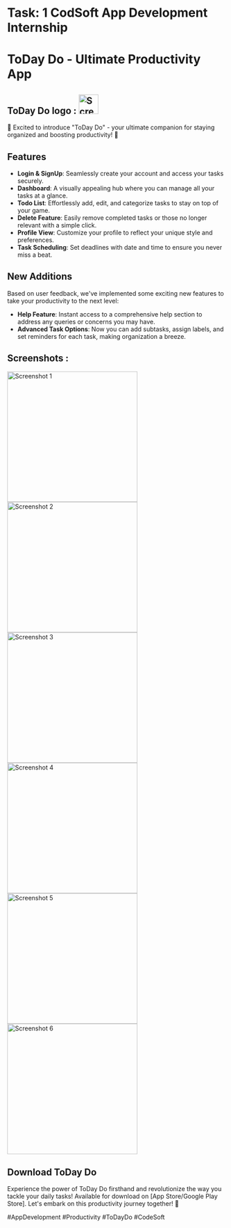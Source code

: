 # Task: 1 CodSoft App Development Internship

# ToDay Do - Ultimate Productivity App

## ToDay Do logo : <img src="https://github.com/harshit-kikani/CODSOFT/blob/main/ToDay%20Do/Img/todo.png" width="45" alt="Screenshot 1">

📱 Excited to introduce "ToDay Do" - your ultimate companion for staying organized and boosting productivity! 🚀

## Features

- **Login & SignUp**: Seamlessly create your account and access your tasks securely.
- **Dashboard**: A visually appealing hub where you can manage all your tasks at a glance.
- **Todo List**: Effortlessly add, edit, and categorize tasks to stay on top of your game.
- **Delete Feature**: Easily remove completed tasks or those no longer relevant with a simple click.
- **Profile View**: Customize your profile to reflect your unique style and preferences.
- **Task Scheduling**: Set deadlines with date and time to ensure you never miss a beat.

## New Additions

Based on user feedback, we've implemented some exciting new features to take your productivity to the next level:

- **Help Feature**: Instant access to a comprehensive help section to address any queries or concerns you may have.
- **Advanced Task Options**: Now you can add subtasks, assign labels, and set reminders for each task, making organization a breeze.

## Screenshots :

<div align="">
  <img src="img/Main.jpg" width="300" alt="Screenshot 1">
  <img src="ToDay Do/img/Login.jpg" width="300" alt="Screenshot 2">
  <img src="ToDay Do/img/Sign-Up.jpg" width="300" alt="Screenshot 3">
  <img src="ToDay Do/img/Dashboard.jpg" width="300" alt="Screenshot 4">
  <img src="ToDay Do/img/Task-list.jpg" width="300" alt="Screenshot 5">
  <img src="ToDay Do/img/Add-Task.jpg" width="300" alt="Screenshot 6">
</div>

## Download ToDay Do

Experience the power of ToDay Do firsthand and revolutionize the way you tackle your daily tasks! Available for download on [App Store/Google Play Store]. Let's embark on this productivity journey together! 💪

#AppDevelopment #Productivity #ToDayDo #CodeSoft
